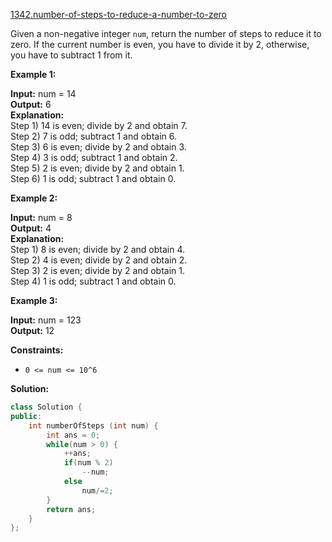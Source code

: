 [1342.number-of-steps-to-reduce-a-number-to-zero](https://leetcode.com/problems/number-of-steps-to-reduce-a-number-to-zero/)  

Given a non-negative integer `num`, return the number of steps to reduce it to zero. If the current number is even, you have to divide it by 2, otherwise, you have to subtract 1 from it.

**Example 1:**

  
**Input:** num = 14  
**Output:** 6  
**Explanation:**   
Step 1) 14 is even; divide by 2 and obtain 7.   
Step 2) 7 is odd; subtract 1 and obtain 6.  
Step 3) 6 is even; divide by 2 and obtain 3.   
Step 4) 3 is odd; subtract 1 and obtain 2.   
Step 5) 2 is even; divide by 2 and obtain 1.   
Step 6) 1 is odd; subtract 1 and obtain 0.  

**Example 2:**

  
**Input:** num = 8  
**Output:** 4  
**Explanation:**   
Step 1) 8 is even; divide by 2 and obtain 4.   
Step 2) 4 is even; divide by 2 and obtain 2.   
Step 3) 2 is even; divide by 2 and obtain 1.   
Step 4) 1 is odd; subtract 1 and obtain 0.  

**Example 3:**

  
**Input:** num = 123  
**Output:** 12  

**Constraints:**

*   `0 <= num <= 10^6`  



**Solution:**  

```cpp
class Solution {
public:
    int numberOfSteps (int num) {
        int ans = 0;
        while(num > 0) {
            ++ans;
            if(num % 2)
                --num;
            else
                num/=2;
        }
        return ans;
    }
};
```
      